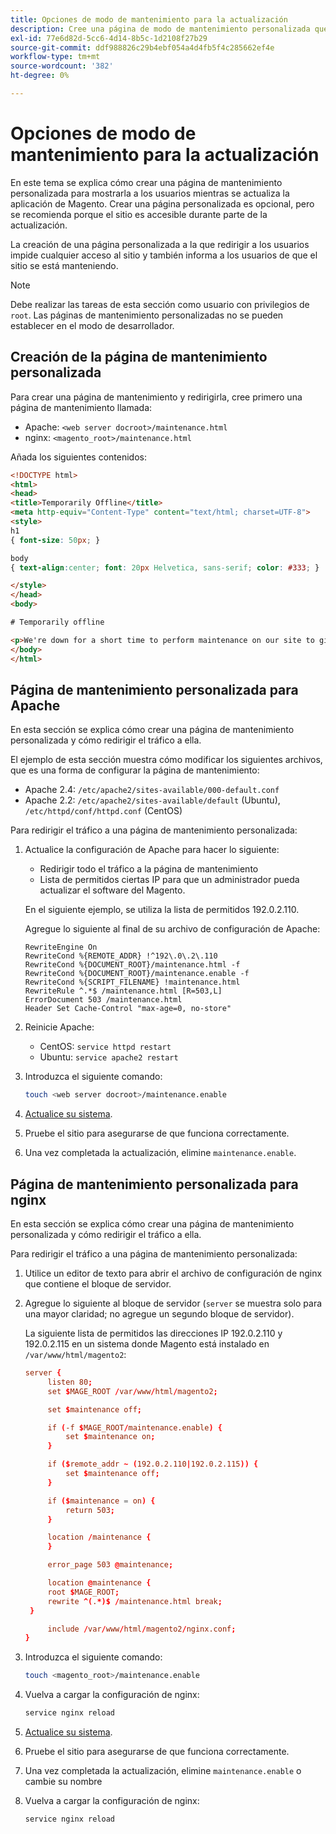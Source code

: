 ```yaml
---
title: Opciones de modo de mantenimiento para la actualización
description: Cree una página de modo de mantenimiento personalizada que sus clientes vean en su tienda de Adobe Commerce mientras ejecuta una actualización.
exl-id: 77e6d82d-5cc6-4d14-8b5c-1d2108f27b29
source-git-commit: ddf988826c29b4ebf054a4d4fb5f4c285662ef4e
workflow-type: tm+mt
source-wordcount: '382'
ht-degree: 0%

---
```


# Opciones de modo de mantenimiento para la actualización

En este tema se explica cómo crear una página de mantenimiento personalizada para mostrarla a los usuarios mientras se actualiza la aplicación de Magento. Crear una página personalizada es opcional, pero se recomienda porque el sitio es accesible durante parte de la actualización.

La creación de una página personalizada a la que redirigir a los usuarios impide cualquier acceso al sitio y también informa a los usuarios de que el sitio se está manteniendo.

>[!NOTE]
>
>Debe realizar las tareas de esta sección como usuario con privilegios de `root`. Las páginas de mantenimiento personalizadas no se pueden establecer en el modo de desarrollador.

## Creación de la página de mantenimiento personalizada

Para crear una página de mantenimiento y redirigirla, cree primero una página de mantenimiento llamada:

- Apache: `<web server docroot>/maintenance.html`
- nginx: `<magento_root>/maintenance.html`

Añada los siguientes contenidos:

```html
<!DOCTYPE html>
<html>
<head>
<title>Temporarily Offline</title>
<meta http-equiv="Content-Type" content="text/html; charset=UTF-8">
<style>
h1
{ font-size: 50px; }

body
{ text-align:center; font: 20px Helvetica, sans-serif; color: #333; }

</style>
</head>
<body>

# Temporarily offline

<p>We're down for a short time to perform maintenance on our site to give you the best possible experience. Check back soon!</p>
</body>
</html>
```

## Página de mantenimiento personalizada para Apache

En esta sección se explica cómo crear una página de mantenimiento personalizada y cómo redirigir el tráfico a ella.

El ejemplo de esta sección muestra cómo modificar los siguientes archivos, que es una forma de configurar la página de mantenimiento:

- Apache 2.4: `/etc/apache2/sites-available/000-default.conf`
- Apache 2.2: `/etc/apache2/sites-available/default` (Ubuntu), `/etc/httpd/conf/httpd.conf` (CentOS)

Para redirigir el tráfico a una página de mantenimiento personalizada:

1. Actualice la configuración de Apache para hacer lo siguiente:

   - Redirigir todo el tráfico a la página de mantenimiento
   - Lista de permitidos ciertas IP para que un administrador pueda actualizar el software del Magento.

   En el siguiente ejemplo, se utiliza la lista de permitidos 192.0.2.110.

   Agregue lo siguiente al final de su archivo de configuración de Apache:

   ```terminal
   RewriteEngine On
   RewriteCond %{REMOTE_ADDR} !^192\.0\.2\.110
   RewriteCond %{DOCUMENT_ROOT}/maintenance.html -f
   RewriteCond %{DOCUMENT_ROOT}/maintenance.enable -f
   RewriteCond %{SCRIPT_FILENAME} !maintenance.html
   RewriteRule ^.*$ /maintenance.html [R=503,L]
   ErrorDocument 503 /maintenance.html
   Header Set Cache-Control "max-age=0, no-store"
   ```

1. Reinicie Apache:

   - CentOS: `service httpd restart`
   - Ubuntu: `service apache2 restart`

1. Introduzca el siguiente comando:

   ```bash
   touch <web server docroot>/maintenance.enable
   ```

1. [Actualice su sistema](../implementation/perform-upgrade.md).
1. Pruebe el sitio para asegurarse de que funciona correctamente.
1. Una vez completada la actualización, elimine `maintenance.enable`.

## Página de mantenimiento personalizada para nginx

En esta sección se explica cómo crear una página de mantenimiento personalizada y cómo redirigir el tráfico a ella.

Para redirigir el tráfico a una página de mantenimiento personalizada:

1. Utilice un editor de texto para abrir el archivo de configuración de nginx que contiene el bloque de servidor.
1. Agregue lo siguiente al bloque de servidor (`server` se muestra solo para una mayor claridad; no agregue un segundo bloque de servidor).

   La siguiente lista de permitidos las direcciones IP 192.0.2.110 y 192.0.2.115 en un sistema donde Magento está instalado en `/var/www/html/magento2`:

   ```conf
   server {
        listen 80;
        set $MAGE_ROOT /var/www/html/magento2;
   
        set $maintenance off;
   
        if (-f $MAGE_ROOT/maintenance.enable) {
            set $maintenance on;
        }
   
        if ($remote_addr ~ (192.0.2.110|192.0.2.115)) {
            set $maintenance off;
        }
   
        if ($maintenance = on) {
            return 503;
        }
   
        location /maintenance {
        }
   
        error_page 503 @maintenance;
   
        location @maintenance {
        root $MAGE_ROOT;
        rewrite ^(.*)$ /maintenance.html break;
    }
   
        include /var/www/html/magento2/nginx.conf;
   }
   ```

1. Introduzca el siguiente comando:

   ```bash
   touch <magento_root>/maintenance.enable
   ```

1. Vuelva a cargar la configuración de nginx:

   ```bash
   service nginx reload
   ```

1. [Actualice su sistema](../implementation/perform-upgrade.md).
1. Pruebe el sitio para asegurarse de que funciona correctamente.
1. Una vez completada la actualización, elimine `maintenance.enable` o cambie su nombre
1. Vuelva a cargar la configuración de nginx:

   ```bash
   service nginx reload
   ```
